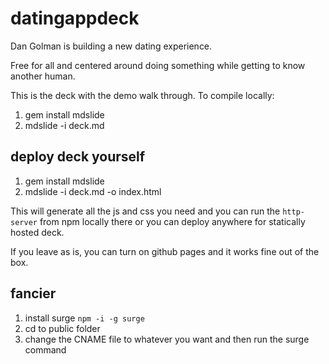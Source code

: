 # datingappdeck

Dan Golman is building a new dating experience.

Free for all and centered around doing something while getting to know another human.

This is the deck with the demo walk through. To compile locally:

1. gem install mdslide
2. mdslide -i deck.md

## deploy deck yourself

1. gem install mdslide
2. mdslide -i deck.md -o index.html

This will generate all the js and css you need and you can run the `http-server` from npm locally there or you can deploy anywhere for statically hosted deck.

If you leave as is, you can turn on github pages and it works fine out of the box.

## fancier

1. install surge `npm -i -g surge`
2. cd to public folder
3. change the CNAME file to whatever you want and then run the surge command

